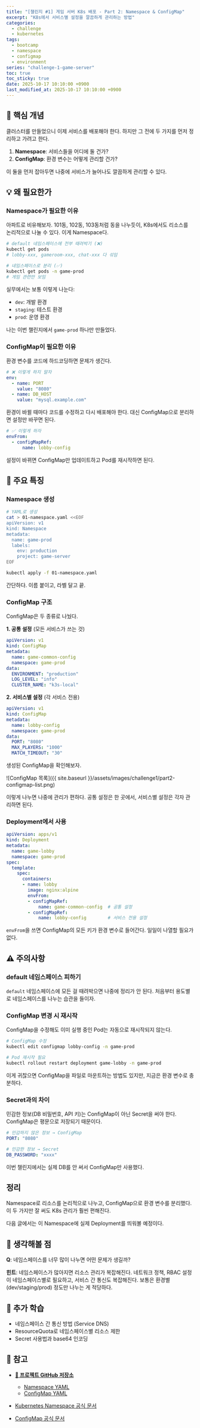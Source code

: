 ```yaml
---
title: "[챌린지 #1] 게임 서버 K8s 배포 - Part 2: Namespace & ConfigMap"
excerpt: "K8s에서 서비스별 설정을 깔끔하게 관리하는 방법"
categories:
  - challenge
  - kubernetes
tags:
  - bootcamp
  - namespace
  - configmap
  - environment
series: "challenge-1-game-server"
toc: true
toc_sticky: true
date: 2025-10-17 10:10:00 +0900
last_modified_at: 2025-10-17 10:10:00 +0900
---
```


## 🎯 핵심 개념

클러스터를 만들었으니 이제 서비스를 배포해야 한다. 하지만 그 전에 두 가지를 먼저 정리하고 가려고 한다.

1. **Namespace**: 서비스들을 어디에 둘 건가?
2. **ConfigMap**: 환경 변수는 어떻게 관리할 건가?

이 둘을 먼저 잡아두면 나중에 서비스가 늘어나도 깔끔하게 관리할 수 있다.

## 💡 왜 필요한가

### Namespace가 필요한 이유

아파트로 비유해보자. 101동, 102동, 103동처럼 동을 나누듯이, K8s에서도 리소스를 논리적으로 나눌 수 있다. 이게 Namespace다.

```bash
# default 네임스페이스에 전부 때려박기 (❌)
kubectl get pods
# lobby-xxx, gameroom-xxx, chat-xxx 다 섞임

# 네임스페이스로 분리 (✅)
kubectl get pods -n game-prod
# 게임 관련만 보임
```

실무에서는 보통 이렇게 나눈다:
- `dev`: 개발 환경
- `staging`: 테스트 환경
- `prod`: 운영 환경

나는 이번 챌린지에서 `game-prod` 하나만 만들었다.

### ConfigMap이 필요한 이유

환경 변수를 코드에 하드코딩하면 문제가 생긴다.

```yaml
# ❌ 이렇게 하지 말자
env:
  - name: PORT
    value: "8080"
  - name: DB_HOST
    value: "mysql.example.com"
```

환경이 바뀔 때마다 코드를 수정하고 다시 배포해야 한다. 대신 ConfigMap으로 분리하면 설정만 바꾸면 된다.

```yaml
# ✅ 이렇게 하자
envFrom:
  - configMapRef:
      name: lobby-config
```

설정이 바뀌면 ConfigMap만 업데이트하고 Pod를 재시작하면 된다.

## 📌 주요 특징

### Namespace 생성

```bash
# YAML로 생성
cat > 01-namespace.yaml <<EOF
apiVersion: v1
kind: Namespace
metadata:
  name: game-prod
  labels:
    env: production
    project: game-server
EOF

kubectl apply -f 01-namespace.yaml
```

간단하다. 이름 붙이고, 라벨 달고 끝.

### ConfigMap 구조

ConfigMap은 두 종류로 나눴다.

**1. 공통 설정** (모든 서비스가 쓰는 것)
```yaml
apiVersion: v1
kind: ConfigMap
metadata:
  name: game-common-config
  namespace: game-prod
data:
  ENVIRONMENT: "production"
  LOG_LEVEL: "info"
  CLUSTER_NAME: "k3s-local"
```

**2. 서비스별 설정** (각 서비스 전용)
```yaml
apiVersion: v1
kind: ConfigMap
metadata:
  name: lobby-config
  namespace: game-prod
data:
  PORT: "8080"
  MAX_PLAYERS: "1000"
  MATCH_TIMEOUT: "30"
```
생성된 ConfigMap을 확인해보자.

![ConfigMap 목록]({{ site.baseurl }}/assets/images/challenge1/part2-configmap-list.png)

이렇게 나누면 나중에 관리가 편하다. 공통 설정은 한 곳에서, 서비스별 설정은 각자 관리하면 된다.

### Deployment에서 사용

```yaml
apiVersion: apps/v1
kind: Deployment
metadata:
  name: game-lobby
  namespace: game-prod
spec:
  template:
    spec:
      containers:
      - name: lobby
        image: nginx:alpine
        envFrom:
        - configMapRef:
            name: game-common-config  # 공통 설정
        - configMapRef:
            name: lobby-config        # 서비스 전용 설정
```

`envFrom`을 쓰면 ConfigMap의 모든 키가 환경 변수로 들어간다. 일일이 나열할 필요가 없다.

## ⚠️ 주의사항

### default 네임스페이스 피하기

`default` 네임스페이스에 모든 걸 때려박으면 나중에 정리가 안 된다. 처음부터 용도별로 네임스페이스를 나누는 습관을 들이자.

### ConfigMap 변경 시 재시작

ConfigMap을 수정해도 이미 실행 중인 Pod는 자동으로 재시작되지 않는다.

```bash
# ConfigMap 수정
kubectl edit configmap lobby-config -n game-prod

# Pod 재시작 필요
kubectl rollout restart deployment game-lobby -n game-prod
```

이게 귀찮으면 ConfigMap을 파일로 마운트하는 방법도 있지만, 지금은 환경 변수로 충분하다.

### Secret과의 차이

민감한 정보(DB 비밀번호, API 키)는 ConfigMap이 아닌 Secret을 써야 한다. ConfigMap은 평문으로 저장되기 때문이다.

```yaml
# 민감하지 않은 정보 → ConfigMap
PORT: "8080"

# 민감한 정보 → Secret
DB_PASSWORD: "xxxx"
```

이번 챌린지에서는 실제 DB를 안 써서 ConfigMap만 사용했다.

## 정리

Namespace로 리소스를 논리적으로 나누고, ConfigMap으로 환경 변수를 분리했다. 이 두 가지만 잘 써도 K8s 관리가 훨씬 편해진다.

다음 글에서는 이 Namespace에 실제 Deployment를 띄워볼 예정이다.

## 💭 생각해볼 점

**Q**: 네임스페이스를 너무 많이 나누면 어떤 문제가 생길까?

**힌트**: 네임스페이스가 많아지면 리소스 관리가 복잡해진다. 네트워크 정책, RBAC 설정이 네임스페이스별로 필요하고, 서비스 간 통신도 복잡해진다. 보통은 환경별(dev/staging/prod) 정도만 나누는 게 적당하다.

## 🎯 추가 학습

- 네임스페이스 간 통신 방법 (Service DNS)
- ResourceQuota로 네임스페이스별 리소스 제한
- Secret 사용법과 base64 인코딩

## 🔗 참고
- **[📂 프로젝트 GitHub 저장소](https://github.com/ressKim-io/game-server-k8s)**
  - [Namespace YAML](https://github.com/ressKim-io/game-server-k8s/blob/main/k8s-manifests/00--namespace.yaml)
  - [ConfigMap YAML](https://github.com/ressKim-io/game-server-k8s/blob/main/k8s-manifests/01-configmap.yaml)

- [Kubernetes Namespace 공식 문서](https://kubernetes.io/docs/concepts/overview/working-with-objects/namespaces/)
- [ConfigMap 공식 문서](https://kubernetes.io/docs/concepts/configuration/configmap/)
